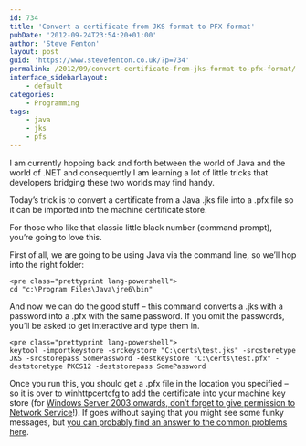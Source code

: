 ```yaml
---
id: 734
title: 'Convert a certificate from JKS format to PFX format'
pubDate: '2012-09-24T23:54:20+01:00'
author: 'Steve Fenton'
layout: post
guid: 'https://www.stevefenton.co.uk/?p=734'
permalink: /2012/09/convert-certificate-from-jks-format-to-pfx-format/
interface_sidebarlayout:
    - default
categories:
    - Programming
tags:
    - java
    - jks
    - pfs
---
```


I am currently hopping back and forth between the world of Java and the world of .NET and consequently I am learning a lot of little tricks that developers bridging these two worlds may find handy.

Today’s trick is to convert a certificate from a Java .jks file into a .pfx file so it can be imported into the machine certificate store.

For those who like that classic little black number (command prompt), you’re going to love this.

First of all, we are going to be using Java via the command line, so we’ll hop into the right folder:

```
<pre class="prettyprint lang-powershell">
cd "c:\Program Files\Java\jre6\bin"
```

And now we can do the good stuff – this command converts a .jks with a password into a .pfx with the same password. If you omit the passwords, you’ll be asked to get interactive and type them in.

```
<pre class="prettyprint lang-powershell">
keytool -importkeystore -srckeystore "C:\certs\test.jks" -srcstoretype JKS -srcstorepass SomePassword -destkeystore "C:\certs\test.pfx" -deststoretype PKCS12 -deststorepass SomePassword
```

Once you run this, you should get a .pfx file in the location you specified – so it is over to winhttpcertcfg to add the certificate into your machine key store (for [Windows Server 2003 onwards, don’t forget to give permission to Network Service](https://www.stevefenton.co.uk/2011/01/X509-Certificates-On-Windows-Server-2003/)!). If goes without saying that you might see some funky messages, but [you can probably find an answer to the common problems here](https://www.stevefenton.co.uk/2012/09/Java-Keytool-And-Keystores-Common-First-Timer-Problems/).